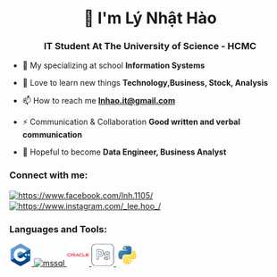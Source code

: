 <h1 align="center">👋 I'm Lý Nhật Hào</h1>
<h3 align="center">IT Student At The University of Science - HCMC</h3>

- 🔭 My specializing at school **Information Systems**

- 📝 Love to learn new things **Technology,Business, Stock, Analysis**

- 📫 How to reach me **lnhao.it@gmail.com**

- ⚡ Communication & Collaboration **Good written and verbal communication**

- 👀 Hopeful to become **Data Engineer, Business Analyst**

<h3 align="left">Connect with me:</h3>
<p align="left">
<a href="https://fb.com/https://www.facebook.com/lnh.1105/" target="blank"><img align="center" src="https://raw.githubusercontent.com/rahuldkjain/github-profile-readme-generator/master/src/images/icons/Social/facebook.svg" alt="https://www.facebook.com/lnh.1105/" height="30" width="40" /></a>
<a href="https://instagram.com/https://www.instagram.com/_lee.hoo_/" target="blank"><img align="center" src="https://raw.githubusercontent.com/rahuldkjain/github-profile-readme-generator/master/src/images/icons/Social/instagram.svg" alt="https://www.instagram.com/_lee.hoo_/" height="30" width="40" /></a>
</p>

<h3 align="left">Languages and Tools:</h3>
<p align="left"> <a href="https://www.w3schools.com/cpp/" target="_blank" rel="noreferrer"> <img src="https://raw.githubusercontent.com/devicons/devicon/master/icons/cplusplus/cplusplus-original.svg" alt="cplusplus" width="40" height="40"/> </a> <a href="https://www.microsoft.com/en-us/sql-server" target="_blank" rel="noreferrer"> <img src="https://www.svgrepo.com/show/303229/microsoft-sql-server-logo.svg" alt="mssql" width="40" height="40"/> </a> <a href="https://www.oracle.com/" target="_blank" rel="noreferrer"> <img src="https://raw.githubusercontent.com/devicons/devicon/master/icons/oracle/oracle-original.svg" alt="oracle" width="40" height="40"/> </a> <a href="https://www.photoshop.com/en" target="_blank" rel="noreferrer"> <img src="https://raw.githubusercontent.com/devicons/devicon/master/icons/photoshop/photoshop-line.svg" alt="photoshop" width="40" height="40"/> </a> <a href="https://www.python.org" target="_blank" rel="noreferrer"> <img src="https://raw.githubusercontent.com/devicons/devicon/master/icons/python/python-original.svg" alt="python" width="40" height="40"/> </a> </p>
